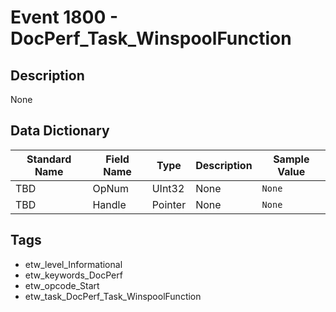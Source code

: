 # Event 1800 - DocPerf_Task_WinspoolFunction

## Description
None

## Data Dictionary
|Standard Name|Field Name|Type|Description|Sample Value|
|---|---|---|---|---|
|TBD|OpNum|UInt32|None|`None`|
|TBD|Handle|Pointer|None|`None`|

## Tags
* etw_level_Informational
* etw_keywords_DocPerf
* etw_opcode_Start
* etw_task_DocPerf_Task_WinspoolFunction